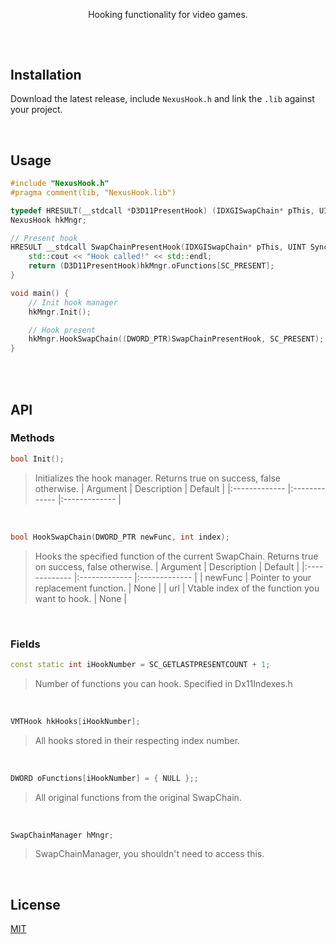 <p align="center">Hooking functionality for video games.</p>

##

<br>

## Installation
Download the latest release, include `NexusHook.h` and link the `.lib` against your project.

<br>

## Usage
```cpp
#include "NexusHook.h"
#pragma comment(lib, "NexusHook.lib")

typedef HRESULT(__stdcall *D3D11PresentHook) (IDXGISwapChain* pThis, UINT SyncInterval, UINT Flags);
NexusHook hkMngr;

// Present hook
HRESULT __stdcall SwapChainPresentHook(IDXGISwapChain* pThis, UINT SyncInterval, UINT Flags) {
    std::cout << "Hook called!" << std::endl;
    return (D3D11PresentHook)hkMngr.oFunctions[SC_PRESENT];
}

void main() {
	// Init hook manager
	hkMngr.Init();

	// Hook present
	hkMngr.HookSwapChain((DWORD_PTR)SwapChainPresentHook, SC_PRESENT);
}
```

<br>
<br>

## API

### Methods
```cpp
bool Init();
```
>Initializes the hook manager. Returns true on success, false otherwise.
| Argument | Description | Default |
|:------------- |:------------- |:------------- |

<br>

```cpp
bool HookSwapChain(DWORD_PTR newFunc, int index);
```
>Hooks the specified function of the current SwapChain. Returns true on success, false otherwise.
| Argument | Description | Default |
|:------------- |:------------- |:------------- |
| newFunc | Pointer to your replacement function. | None |
| url | Vtable index of the function you want to hook. | None |

<br>

### Fields
```cpp
const static int iHookNumber = SC_GETLASTPRESENTCOUNT + 1;
```
>Number of functions you can hook. Specified in Dx11Indexes.h

<br>

```cpp
VMTHook hkHooks[iHookNumber];
```
>All hooks stored in their respecting index number.

<br>

```cpp
DWORD oFunctions[iHookNumber] = { NULL };;
```
>All original functions from the original SwapChain.

<br>

```cpp
SwapChainManager hMngr;
```
>SwapChainManager, you shouldn't need to access this.

<br>

## License
[MIT](https://github.com/nexus-devs/nexus-hook/blob/master/LICENSE.md)